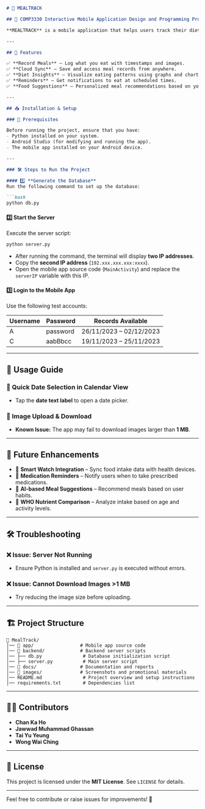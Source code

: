 

```markdown
# 🥗 MEALTRACK  

## 📌 COMP3330 Interactive Mobile Application Design and Programming Project  

**MEALTRACK** is a mobile application that helps users track their dietary habits efficiently. It allows users to log meals with timestamps, photos, and food categories. The app also provides **data visualization and analytics** to help users understand their eating patterns and make healthier choices.  

---

## 🚀 Features  

✅ **Record Meals** – Log what you eat with timestamps and images.  
✅ **Cloud Sync** – Save and access meal records from anywhere.  
✅ **Diet Insights** – Visualize eating patterns using graphs and charts.  
✅ **Reminders** – Get notifications to eat at scheduled times.  
✅ **Food Suggestions** – Personalized meal recommendations based on your dietary habits.  

---

## 📥 Installation & Setup  

### 🔧 Prerequisites  

Before running the project, ensure that you have:  
- Python installed on your system.  
- Android Studio (for modifying and running the app).  
- The mobile app installed on your Android device.  

---

### 🛠 Steps to Run the Project  

#### 1️⃣ **Generate the Database**  
Run the following command to set up the database:  

```bash
python db.py
```

#### 2️⃣ **Start the Server**  
Execute the server script:  

```bash
python server.py
```

- After running the command, the terminal will display **two IP addresses**.  
- Copy the **second IP address** (`192.xxx.xxx.xxx:xxxx`).  
- Open the mobile app source code (`MainActivity`) and replace the `serverIP` variable with this IP.  

#### 3️⃣ **Login to the Mobile App**  
Use the following test accounts:  

| Username | Password  | Records Available |
|----------|----------|------------------|
| A        | password | 26/11/2023 – 02/12/2023 |
| C        | aabBbcc  | 19/11/2023 – 25/11/2023 |

---

## 📖 Usage Guide  

### 🔹 Quick Date Selection in Calendar View  
- Tap the **date text label** to open a date picker.  

### 🔹 Image Upload & Download  
- **Known Issue:** The app may fail to download images larger than **1 MB**.  

---

## 🔮 Future Enhancements  

- 📌 **Smart Watch Integration** – Sync food intake data with health devices.  
- 📌 **Medication Reminders** – Notify users when to take prescribed medications.  
- 📌 **AI-based Meal Suggestions** – Recommend meals based on user habits.  
- 📌 **WHO Nutrient Comparison** – Analyze intake based on age and activity levels.  

---

## 🛠 Troubleshooting  

### ❌ Issue: Server Not Running  
- Ensure Python is installed and `server.py` is executed without errors.  

### ❌ Issue: Cannot Download Images >1 MB  
- Try reducing the image size before uploading.  

---

## 🏗️ Project Structure  

```
📂 MealTrack/
│── 📂 app/                 # Mobile app source code
│── 📂 backend/             # Backend server scripts
│── ├── db.py               # Database initialization script
│── ├── server.py           # Main server script
│── 📂 docs/                # Documentation and reports
│── 📂 images/              # Screenshots and promotional materials
│── README.md               # Project overview and setup instructions
│── requirements.txt        # Dependencies list
```

---

## 👨‍💻 Contributors  

- **Chan Ka Ho**  
- **Jawwad Muhammad Ghassan**  
- **Tai Yu Yeung**  
- **Wong Wai Ching**  

---

## 📜 License  

This project is licensed under the **MIT License**. See `LICENSE` for details.  

---

Feel free to contribute or raise issues for improvements! 🚀
```  
